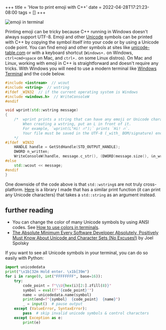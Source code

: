 +++
title = 'How to print emoji with C++'
date = 2022-04-28T17:21:23-08:00
tags = []
+++

![emoji in terminal](/emoji_in_terminal.png)

Printing emoji can be tricky because C++ running in Windows doesn't always support UTF-8. Emoji and other [Unicode](https://en.wikipedia.org/wiki/Unicode) symbols can be printed with C++ by copying the symbol itself into your code or by using a Unicode code point. You can find emoji and other symbols at sites like [unicode-table.com](https://unicode-table.com) or with a keyboard shortcut (`Windows+.` on Windows, `ctrl+cmd+space` on Mac, and `ctrl+.` on some Linux distros). On Mac and Linux, working with emoji in C++ is straightforward and doesn't require any tricks. With Windows you will need to use a modern terminal like [Windows Terminal](https://aka.ms/terminal) and the code below.

```cpp
#include <iostream>  // wcout
#include <string>  // wstring
#ifdef _WIN32  // if the current operating system is Windows
#include <windows.h>  // WriteConsoleW
#endif

void wprint(std::wstring message)
{
    /*  wprint prints a string that can have any emoji or Unicode characters.
        When creating a wstring, put an L in front of it.
        For example, `wprint(L"Hi! 🔥");` prints `Hi! 🔥`.
        Your file must be saved in the UTF-8 (_with_ BOM/signature) encoding.
    */
#ifdef _WIN32
    HANDLE handle = GetStdHandle(STD_OUTPUT_HANDLE);
    DWORD n_written;
    WriteConsoleW(handle, message.c_str(), (DWORD)message.size(), &n_written, NULL);
#else
    std::wcout << message;
#endif
}
```

One downside of the code above is that `std::wstring`s are not truly cross-platform. [Here](https://github.com/wheelercj/ynot) is a library I made that has a similar print function (it can print any Unicode characters) that takes a `std::string` as an argument instead.

## further reading

* You can change the color of many Unicode symbols by using ANSI codes. See [How to use colors in terminals](/posts/how-to-use-colors-in-terminals).
* [The Absolute Minimum Every Software Developer Absolutely, Positively Must Know About Unicode and Character Sets (No Excuses!)](https://www.joelonsoftware.com/2003/10/08/the-absolute-minimum-every-software-developer-absolutely-positively-must-know-about-Unicode-and-character-sets-no-excuses) by Joel Spolsky

If you want to see all Unicode symbols in your terminal, you can do so easily with Python:

```python
import unicodedata
print("\x1b[32m Hold enter. \x1b[39m")
for i in range(0, int("FFFFFFFF", base=16)):
    try:
        code_point = f"\\U{hex(i)[2:].zfill(8)}"
        symbol = eval(f"'{code_point}'")
        name = unicodedata.name(symbol)
        print(end=f"{symbol}  {code_point}  {name}")
        _ = input()  # pause output
    except (ValueError, SyntaxError):
        pass  # skip invalid unicode symbols & control characters
    except Exception as e:
        print(e)
```
